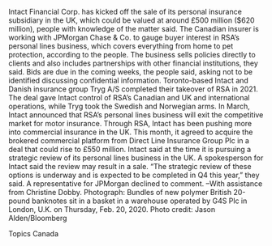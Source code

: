 Intact Financial Corp. has kicked off the sale of its personal insurance subsidiary in the UK, which could be valued at around £500 million ($620 million), people with knowledge of the matter said.
The Canadian insurer is working with JPMorgan Chase & Co. to gauge buyer interest in RSA’s personal lines business, which covers everything from home to pet protection, according to the people. The business sells policies directly to clients and also includes partnerships with other financial institutions, they said.
Bids are due in the coming weeks, the people said, asking not to be identified discussing confidential information.
Toronto-based Intact and Danish insurance group Tryg A/S completed their takeover of RSA in 2021. The deal gave Intact control of RSA’s Canadian and UK and international operations, while Tryg took the Swedish and Norwegian arms. In March, Intact announced that RSA’s personal lines business will exit the competitive market for motor insurance.
Through RSA, Intact has been pushing more into commercial insurance in the UK. This month, it agreed to acquire the brokered commercial platform from Direct Line Insurance Group Plc in a deal that could rise to £550 million. Intact said at the time it is pursuing a strategic review of its personal lines business in the UK.
A spokesperson for Intact said the review may result in a sale. “The strategic review of these options is underway and is expected to be completed in Q4 this year,” they said. A representative for JPMorgan declined to comment.
–With assistance from Christine Dobby.
Photograph: Bundles of new polymer British 20-pound banknotes sit in a basket in a warehouse operated by G4S Plc in London, U.K. on Thursday, Feb. 20, 2020. Photo credit: Jason Alden/Bloomberg

Topics
Canada
